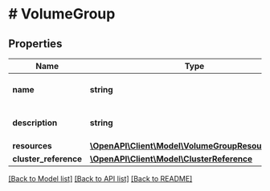 # # VolumeGroup

## Properties

Name | Type | Description | Notes
------------ | ------------- | ------------- | -------------
**name** | **string** | Volume group name. |
**description** | **string** | Volume group description. | [optional]
**resources** | [**\OpenAPI\Client\Model\VolumeGroupResourcesInput**](VolumeGroupResourcesInput.md) |  |
**cluster_reference** | [**\OpenAPI\Client\Model\ClusterReference**](ClusterReference.md) |  | [optional]

[[Back to Model list]](../../README.md#models) [[Back to API list]](../../README.md#endpoints) [[Back to README]](../../README.md)
